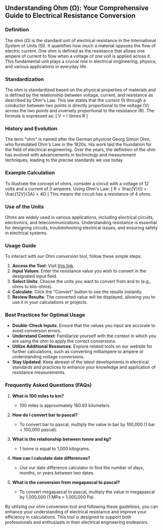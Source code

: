 ## Understanding Ohm (Ω): Your Comprehensive Guide to Electrical Resistance Conversion

### Definition
The ohm (Ω) is the standard unit of electrical resistance in the International System of Units (SI). It quantifies how much a material opposes the flow of electric current. One ohm is defined as the resistance that allows one ampere of current to flow when a voltage of one volt is applied across it. This fundamental unit plays a crucial role in electrical engineering, physics, and various applications in everyday life.

### Standardization
The ohm is standardized based on the physical properties of materials and is defined by the relationship between voltage, current, and resistance as described by Ohm's Law. This law states that the current (I) through a conductor between two points is directly proportional to the voltage (V) across the two points and inversely proportional to the resistance (R). The formula is expressed as:
\[ V = I \times R \]

### History and Evolution
The term "ohm" is named after the German physicist Georg Simon Ohm, who formulated Ohm's Law in the 1820s. His work laid the foundation for the field of electrical engineering. Over the years, the definition of the ohm has evolved with advancements in technology and measurement techniques, leading to the precise standards we use today.

### Example Calculation
To illustrate the concept of ohms, consider a circuit with a voltage of 12 volts and a current of 3 amperes. Using Ohm's Law:
\[ R = \frac{V}{I} = \frac{12V}{3A} = 4Ω \]
This means the circuit has a resistance of 4 ohms.

### Use of the Units
Ohms are widely used in various applications, including electrical circuits, electronics, and telecommunications. Understanding resistance is essential for designing circuits, troubleshooting electrical issues, and ensuring safety in electrical systems.

### Usage Guide
To interact with our Ohm conversion tool, follow these simple steps:
1. **Access the Tool**: Visit [this link](https://www.inayam.co/unit-converter/electrical_resistance).
2. **Input Values**: Enter the resistance value you wish to convert in the designated input field.
3. **Select Units**: Choose the units you want to convert from and to (e.g., ohms to kilo-ohms).
4. **Calculate**: Click the "Convert" button to see the results instantly.
5. **Review Results**: The converted value will be displayed, allowing you to use it in your calculations or projects.

### Best Practices for Optimal Usage
- **Double-Check Inputs**: Ensure that the values you input are accurate to avoid conversion errors.
- **Understand Context**: Familiarize yourself with the context in which you are using the ohm to apply the correct conversions.
- **Utilize Additional Resources**: Explore related tools on our website for further calculations, such as converting milliampere to ampere or understanding voltage conversions.
- **Stay Updated**: Keep abreast of the latest developments in electrical standards and practices to enhance your knowledge and application of resistance measurements.

### Frequently Asked Questions (FAQs)

1. **What is 100 miles to km?**
   - 100 miles is approximately 160.93 kilometers.

2. **How do I convert bar to pascal?**
   - To convert bar to pascal, multiply the value in bar by 100,000 (1 bar = 100,000 pascal).

3. **What is the relationship between tonne and kg?**
   - 1 tonne is equal to 1,000 kilograms.

4. **How can I calculate date differences?**
   - Use our date difference calculator to find the number of days, months, or years between two dates.

5. **What is the conversion from megapascal to pascal?**
   - To convert megapascal to pascal, multiply the value in megapascal by 1,000,000 (1 MPa = 1,000,000 Pa).

By utilizing our ohm conversion tool and following these guidelines, you can enhance your understanding of electrical resistance and improve your efficiency in calculations. This tool is designed to support both professionals and enthusiasts in their electrical engineering endeavors.